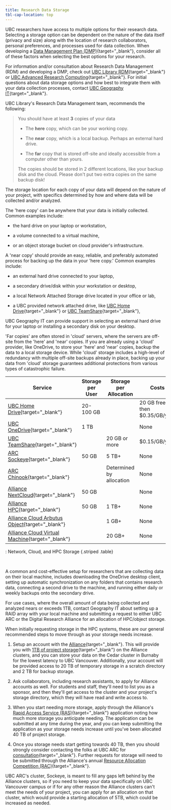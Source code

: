 ```yaml
---
title: Research Data Storage
tbl-cap-location: top
---
```


UBC researchers have access to multiple options for their research data.
Selecting a storage option can be dependent on the nature of the data itself
(privacy and size) along with the location of research collaborators, personal
preferences, and processes used for data collection. When developing a
[Data Management Plan (DMP)](https://rdm.ubc.ca/support-services/data-management-plans){target="\_blank"},
consider all of these factors when selecting the best options for your research.

For information and/or consultation about Research Data Management (RDM) and
developing a DMP, check out
[UBC Library RDM](https://researchdata.library.ubc.ca/){target="\_blank"} or
[UBC Advanced Research Computing](https://rdm.ubc.ca/){target="\_blank"}. For
initial questions about data storage options and how best to integrate them with
your data collection processes, contact
[UBC Geography IT](https://geog.air.arts.ubc.ca/services/computing-services/){target="\_blank"}.

UBC Library's Research Data Management team, recommends the following:

> You should have at least **3** copies of your data
>
> - The **here** copy, which can be your working copy.
>
> - The **near** copy, which is a local backup. Perhaps an external hard drive.
>
> - The **far** copy that is stored off-site and ideally accessible from a
>   computer other than yours.
>
> The copies should be stored in 2 different locations, like your backup disk
> and the cloud. Please don't put two extra copies on the same backup disk!

The storage location for each copy of your data will depend on the nature of
your project, with specifics determined by how and where data will be collected
and/or analyzed.

The 'here copy' can be anywhere that your data is initially collected. Common
examples include:

- the hard drive on your laptop or workstation,

- a volume connected to a virtual machine,

- or an object storage bucket on cloud provider's infrastructure.

A 'near copy' should provide an easy, reliable, and preferably automated process
for backing up the data in your 'here copy.' Common examples include:

- an external hard drive connected to your laptop,

- a secondary drive/disk within your workstation or desktop,

- a local Network Attached Storage drive located in your office or lab,

- a UBC provided network attached drive, like
  [UBC Home Drive](https://it.ubc.ca/services/web-servers-storage/home-drive-storage-service){target="\_blank"}
  or
  [UBC TeamShare](https://it.ubc.ca/services/web-servers-storage/home-drive-storage-service){target="\_blank"},

UBC Geography IT can provide support in selecting an external hard drive for
your laptop or installing a secondary disk on your desktop.

'Far copies' are often stored in 'cloud' servers, where the servers are off-site
from the 'here' and 'near' copies. If you are already using a 'cloud' provider,
like OneDrive, to store your 'here' and 'near' copies, backup the data to a
local storage device. While 'cloud' storage includes a high-level of redundancy
with multiple off-site backups already in place, backing up your data from
'cloud' storage guarantees additional protections from various types of
catastrophic failure.

| Service                                                                                                                    | Storage per User | Storage per Allocation   | Costs                         |
| -------------------------------------------------------------------------------------------------------------------------- | ---------------- | ------------------------ | ----------------------------- |
| [UBC Home Drive](https://it.ubc.ca/services/web-servers-storage/home-drive-storage-service){target="\_blank"}              | 20-100 GB        |                          | 20 GB free then $0.35/GB/year |
| [UBC OneDrive](https://it.ubc.ca/services/web-servers-storage/microsoft-onedrive){target="\_blank"}                        | 1 TB             |                          | None                          |
| [UBC TeamShare](https://it.ubc.ca/services/web-servers-storage/home-drive-storage-service){target="\_blank"}               |                  | 20 GB or more            | $0.15/GB/year                 |
| [ARC Sockeye](https://confluence.it.ubc.ca/display/UARC/About+Sockeye#AboutSockeye-StorageVolumes){target="\_blank"}       | 50 GB            | 5 TB+                    | None                          |
| [ARC Chinook](https://confluence.it.ubc.ca/display/UARC/About+Chinook){target="\_blank"}                                   |                  | Determined by allocation | None                          |
| [Alliance NextCloud](https://docs.alliancecan.ca/wiki/Nextcloud){target="\_blank"}                                         | 50 GB            |                          | None                          |
| [Alliance HPC](https://alliancecan.ca/en/services/advanced-research-computing/national-services/storage){target="\_blank"} | 50 GB            | 1 TB+                    | None                          |
| [Alliance Cloud Arbutus Object](https://docs.alliancecan.ca/wiki/Arbutus_object_storage){target="\_blank"}                 |                  | 1 GB+                    | None                          |
| [Alliance Cloud Virtual Machine](https://docs.alliancecan.ca/wiki/Working_with_volumes){target="\_blank"}                  |                  | 20 GB+                   | None                          |

: Network, Cloud, and HPC Storage {.striped .table}

<br>

A common and cost-effective setup for researchers that are collecting data on
their local machine, includes downloading the OneDrive desktop client, setting
up automatic synchronization on any folders that contains research data,
connecting a second drive to the machine, and running either daily or weekly
backups onto the secondary drive.

For use cases, where the overall amount of data being collected and analyzed
nears or exceeds 1TB, contact Geography IT about setting up a RAID array with
your local machine and submitting a request to either UBC ARC or the Digital
Research Alliance for an allocation of HPC/object storage.

When initially requesting storage in the HPC systems, these are our general
recommended steps to move through as your storage needs increase.

1. Setup an account with the
   [Alliance](https://alliancecan.ca/en/services/advanced-research-computing/account-management/apply-account){target="\_blank"}.
   This will provide you with
   [1TB of project storage](https://alliancecan.ca/en/services/advanced-research-computing/national-services/storage){target="\_blank"}
   on the Alliance clusters, and you can store your data on the Cedar cluster in
   Burnaby for the lowest latency to UBC Vancouver. Additionally, your account
   will be provided access to 20 TB of temporary storage in a scratch directory
   and 2 TB for backup storage.

2. Ask collaborators, including research assistants, to apply for Alliance
   accounts as well. For students and staff, they'll need to list you as a
   sponsor, and then they'll get access to the cluster and your project's
   storage directory, which they will have read and write access to.

3. When you start needing more storage, apply through the Alliance's
   [Rapid Access Service (RAS)](https://alliancecan.ca/en/services/advanced-research-computing/accessing-resources/rapid-access-service){target="\_blank"}
   application noting how much more storage you anticipate needing. The
   application can be submitted at any time during the year, and you can keep
   submitting the application as your storage needs increase until you've been
   allocated 40 TB of project storage.

4. Once you storage needs start getting towards 40 TB, then you should strongly
   consider contacting the folks at UBC ARC for
   [consultation](https://arc.ubc.ca/consultation){target="\_blank"}. Further
   requests for storage will need to be submitted through the Alliance's annual
   [Resource Allocation Competition (RAC)](https://alliancecan.ca/en/services/advanced-research-computing/accessing-resources/resource-allocation-competition/resource-allocation-competition-application-guide){target="\_blank"}.

UBC ARC's cluster, Sockeye, is meant to fill any gaps left behind by the
Alliance clusters, so if you need to keep your data specifically on UBC
Vancouver campus or if for any other reason the Alliance clusters can't meet the
needs of your project, you can apply for an allocation on that cluster, which
would provide a starting allocation of 5TB, which could be increased as needed.
